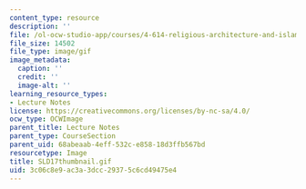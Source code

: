 ```yaml
---
content_type: resource
description: ''
file: /ol-ocw-studio-app/courses/4-614-religious-architecture-and-islamic-cultures-fall-2002/3c06c8e9ac3a3dcc29375c6cd49475e4_SLD17thumbnail.gif
file_size: 14502
file_type: image/gif
image_metadata:
  caption: ''
  credit: ''
  image-alt: ''
learning_resource_types:
- Lecture Notes
license: https://creativecommons.org/licenses/by-nc-sa/4.0/
ocw_type: OCWImage
parent_title: Lecture Notes
parent_type: CourseSection
parent_uid: 68abeaab-4eff-532c-e858-18d3ffb567bd
resourcetype: Image
title: SLD17thumbnail.gif
uid: 3c06c8e9-ac3a-3dcc-2937-5c6cd49475e4
---
```

